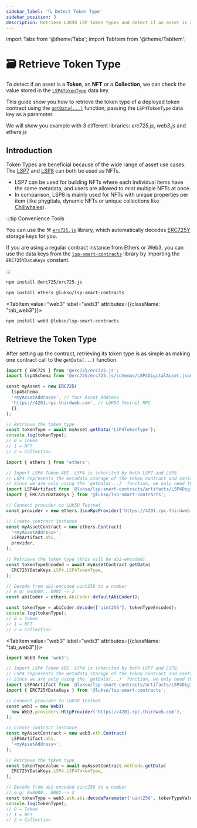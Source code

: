 ```yaml
---
sidebar_label: '🔍 Detect Token Type'
sidebar_position: 3
description: Retrieve LUKSO LSP token types and detect if an asset is a Token, an NFT, or a collection.
---
```


import Tabs from '@theme/Tabs';
import TabItem from '@theme/TabItem';

# 🗃️ Retrieve Token Type

To detect if an asset is a **Token**, an **NFT** or a **Collection**, we can check the value stored in the [`LSP4TokenType`](../../standards/tokens/LSP4-Digital-Asset-Metadata.md#types-of-digital-assets) data key.

This guide show you how to retrieve the token type of a deployed token contract using the [`getData(...)`](../../contracts/contracts/LSP4DigitalAssetMetadata/LSP4DigitalAssetMetadata.md#getdata) function, passing the `LSP4TokenType` data key as a parameter.

We will show you example with 3 different libraries: _erc725.js_, _web3.js_ and _ethers.js_

## Introduction

Token Types are beneficial because of the wide range of asset use cases. The [LSP7](../../standards/tokens/LSP7-Digital-Asset.md) and [LSP8](../../standards/tokens/LSP8-Identifiable-Digital-Asset.md) can both be used as NFTs.

- LSP7 can be used for building NFTs where each individual items have the same metadata, and users are allowed to mint multiple NFTs at once.
- In comparison, LSP8 is mainly used for NFTs with unique properties per item (like phygitals, dynamic NFTs or unique collections like [Chillwhales](https://www.chillwhales.com/)).

:::tip Convenience Tools

You can use the ⚒️ [`erc725.js`](../../tools/erc725js/getting-started.md) library, which automatically decodes [ERC725Y](../../standards/lsp-background/erc725.md#erc725y-generic-data-keyvalue-store) storage keys for you.

If you are using a regular contract instance from Ethers or Web3, you can use the data keys from the [`lsp-smart-contracts`](../../tools/lsp-smart-contracts/getting-started.md) library by importing the `ERC725YDataKeys` constant.

:::

<Tabs groupId="provider-lib">
  <TabItem value="erc725.js" label="erc725.js" default>

```bash
npm install @erc725/erc725.js
```

  </TabItem>
  <TabItem value="ethers" label="ethers"  attributes={{className: "tab_ethers"}}>

```bash
npm install ethers @lukso/lsp-smart-contracts
```

  </TabItem>

<TabItem value="web3" label="web3" attributes={{className: "tab_web3"}}>

```bash
npm install web3 @lukso/lsp-smart-contracts
```

  </TabItem>

</Tabs>

## Retrieve the Token Type

After setting up the contract, retrieving its token type is as simple as making one contract call to the `getData(...)` function.

<Tabs groupId="provider-lib">
  <TabItem value="erc725.js" label="erc725.js" default>

```js
import { ERC725 } from '@erc725/erc725.js';
import lsp4Schema from '@erc725/erc725.js/schemas/LSP4DigitalAsset.json';

const myAsset = new ERC725(
  lsp4Schema,
  '<myAssetAddress>', // Your Asset Address
  'https://4201.rpc.thirdweb.com', // LUKSO Testnet RPC
  {},
);

// Retrieve the token type
const tokenType = await myAsset.getData('LSP4TokenType');
console.log(tokenType);
// 0 = Token
// 1 = NFT
// 2 = Collection
```

  </TabItem>
  <TabItem value="ethers" label="ethers"  attributes={{className: "tab_ethers"}}>

```js
import { ethers } from 'ethers';

// Import LSP4 Token ABI. LSP4 is inherited by both LSP7 and LSP8.
// LSP4 represents the metadata storage of the token contract and contains the functions to get and set data.
// Since we are only using the `getData(...)` function, we only need the LSP4 ABI.
import LSP4Artifact from '@lukso/lsp-smart-contracts/artifacts/LSP4DigitalAssetMetadata.json';
import { ERC725YDataKeys } from '@lukso/lsp-smart-contracts';

// Connect provider to LUKSO Testnet
const provider = new ethers.JsonRpcProvider('https://4201.rpc.thirdweb.com');

// Create contract instance
const myAssetContract = new ethers.Contract(
  '<myAssetAddress>',
  LSP4Artifact.abi,
  provider,
);

// Retrieve the token type (this will be abi-encoded)
const tokenTypeEncoded = await myAssetContract.getData(
  ERC725YDataKeys.LSP4.LSP4TokenType,
);

// Decode from abi-encoded uint256 to a number
// e.g: 0x0000...0002 -> 2
const abiCoder = ethers.AbiCoder.defaultAbiCoder();

const tokenType = abiCoder.decode(['uint256'], tokenTypeEncoded);
console.log(tokenType);
// 0 = Token
// 1 = NFT
// 2 = Collection
```

  </TabItem>

<TabItem value="web3" label="web3" attributes={{className: "tab_web3"}}>

```js
import Web3 from 'web3';

// Import LSP4 Token ABI. LSP4 is inherited by both LSP7 and LSP8.
// LSP4 represents the metadata storage of the token contract and contains the functions to get and set data.
// Since we are only using the `getData(...)` function, we only need the LSP4 ABI.
import LSP4Artifact from '@lukso/lsp-smart-contracts/artifacts/LSP4DigitalAssetMetadata.json';
import { ERC725YDataKeys } from '@lukso/lsp-smart-contracts';

// Connect provider to LUKSO Testnet
const web3 = new Web3(
  new Web3.providers.HttpProvider('https://4201.rpc.thirdweb.com'),
);

// Create contract instance
const myAssetContract = new web3.eth.Contract(
  LSP4Artifact.abi,
  '<myAssetAddress>',
);

// Retrieve the token type
const tokenTypeValue = await myAssetContract.methods.getData(
  ERC725YDataKeys.LSP4.LSP4TokenType,
);

// Decode from abi-encoded uint256 to a number
// e.g: 0x0000...0002 -> 2
const tokenType = web3.eth.abi.decodeParameter('uint256', tokenTypeValue);
console.log(tokenType);
// 0 = Token
// 1 = NFT
// 2 = Collection
```

  </TabItem>

</Tabs>
